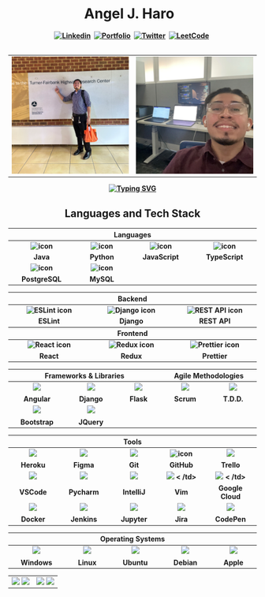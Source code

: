 <!-- START -->
<h1 align="center"><b> Angel J. Haro 
<img src="https://docs.google.com/uc?export=download&id=1JqFc6WL-cTtJBQgW9tusQAZhQ3H9hGae" alt="" height="25" >
<img src="https://docs.google.com/uc?export=download&id=1HsBpakQVutfOmxBcPbGpKdo_oGEoKJZT" alt="" height="35" >
</h1>
<!-- START  -->
<div align="center">
<a href="https://www.linkedin.com/in/aharoJ/"><img src="https://img.shields.io/badge/LinkedIn-000000?style=for-the-badge&logo=linkedin&logoColor=blue" alt="Linkedin" /></a>&nbsp;
<a href="https://aharoj.io"><img src="https://img.shields.io/badge/Portfolio-%23000000.svg?style=for-the-badge&logo=firefox&logoColor=pink" alt="Portfolio" /></a>&nbsp;
<a href="https://twitter.com/aharoJ"><img src="https://img.shields.io/badge/Twitter-000000?style=for-the-badge&logo=twitter&logoColor=blue" alt="Twitter" /></a>&nbsp;
<a href="https://leetcode.com/aharoJ/"><img src="https://img.shields.io/badge/LeetCode-000000?style=for-the-badge&logo=LeetCode&logoColor=#d16c06" alt="LeetCode" /></a>&nbsp;
</div>  
<br/>

<!-- # ~~~~~~~~~~~~~~~~~~~~~~~~~~~~~     .................................       ~~~~~~~~~~~~~~~~~~~~~~~~~~~~~~ # -->
<!-- START -->
<table>
  <tr>
    <td valign="top" width="50%">
      <img src="z/tfhrc_selfie.png" alt="Image 1 Description" />
    </td>
    <td valign="top" width="50%">
      <img src="z/workflow_selfie.png" alt="Image 2 Description" />
    </td>
  </tr>
</table>


<!-- # ~~~~~~~~~~~~~~~~~~~~~~~~~~~~~     .................................       ~~~~~~~~~~~~~~~~~~~~~~~~~~~~~~ # -->

<p align="center">
  <a href="https://git.io/typing-svg">
    <img src="https://readme-typing-svg.demolab.com?font=Fira+Code&weight=100&size=16&duration=4000&pause=1000&random=false&width=440&height=56&lines=Angel+J.+Haro%3A+Dedicated+Software+Engineer.;Backend%3A+Java%2C+Python%2C++C%2B%2B;Frontend%3A+JavaScript%2C+TypeScript%2C+HTML%26CSS;Frameworks%3A+Spring+Boot%2C+Django%2C+ReactJs;Check+out+my+portfolio+at+aharoj.io" alt="Typing SVG" />
  </a>
</p>




<h2 align="center"> <a> Languages and Tech Stack </a> </h2>
<div align="center">
<!-- # ~~~~~~~~~~~~~~~~~~~~~~~~~~~~~     .................................       ~~~~~~~~~~~~~~~~~~~~~~~~~~~~~~ # -->
<table>
  <thead>
    <tr>
      <th colspan="4">Languages</th>
    </tr>
  </thead>
  <tbody>
    <tr>
      <td align="center" width="300">  
        <img src="https://techstack-generator.vercel.app/java-icon.svg" alt="icon" width="65" height="65" />
      </td>
      <td align="center" width="300">  
        <img src="https://techstack-generator.vercel.app/python-icon.svg" alt="icon" width="65" height="65" /> 
      </td>
      <td align="center" width="300">  
        <img src="https://techstack-generator.vercel.app/js-icon.svg" alt="icon" width="65" height="65" /> 
      </td>
      <td align="center" width="300"> 
        <img src="https://techstack-generator.vercel.app/ts-icon.svg" alt="icon" width="65" height="65" /> 
      </td>
    </tr>
    <tr> 
      <td align="center" width="300">Java</td>
      <td align="center" width="300">Python</td>
      <td align="center" width="300">JavaScript</td>
      <td align="center" width="300">TypeScript</td>
    </tr>
    <tr>
      <td align="center" width="300"> 
        <img src="https://techstack-generator.vercel.app/cpp-icon.svg" alt="icon" width="65" height="65" />
      </td>
      <td align="center" width="300"> 
        <img src="https://techstack-generator.vercel.app/swift-icon.svg" alt="icon" width="65" height="65" />
    </tr>
    <tr> 
      <td align="center" width="300">PostgreSQL</td>
      <td align="center" width="300">MySQL</td>
    </tr>
  </tbody>
</table>
<!-- # ~~~~~~~~~~~~~~~~~~~~~~~~~~~~~     .................................       ~~~~~~~~~~~~~~~~~~~~~~~~~~~~~~ # -->



<!-- # ~~~~~~~~~~~~~~~~~~~~~~~~~~~~~     .................................       ~~~~~~~~~~~~~~~~~~~~~~~~~~~~~~ # -->
<table>
  <thead>
    <tr>
      <th colspan="3">Backend</th>
    </tr>
  </thead>
  <tbody>
    <tr>
      <td align="center" width="333">  
        <img src="https://techstack-generator.vercel.app/eslint-icon.svg" alt="ESLint icon" width="65" height="65" />
      </td>
      <td align="center" width="333">  
        <img src="https://techstack-generator.vercel.app/django-icon.svg" alt="Django icon" width="65" height="65" /> 
      </td>
      <td align="center" width="333">  
        <img src="https://techstack-generator.vercel.app/restapi-icon.svg" alt="REST API icon" width="65" height="65" /> 
      </td>
    </tr>
    <tr>
      <td align="center" width="333">ESLint</td>
      <td align="center" width="333">Django</td>
      <td align="center" width="333">REST API</td>
    </tr>
  </tbody>

  <thead>
    <tr>
      <th colspan="3">Frontend</th>
    </tr>
  </thead>
  <tbody>
    <tr>
      <td align="center" width="333">  
        <img src="https://techstack-generator.vercel.app/react-icon.svg" alt="React icon" width="65" height="65" />
      </td>
      <td align="center" width="333">  
        <img src="https://techstack-generator.vercel.app/redux-icon.svg" alt="Redux icon" width="65" height="65" /> 
      </td>
      <td align="center" width="333">  
        <img src="https://techstack-generator.vercel.app/prettier-icon.svg" alt="Prettier icon" width="65" height="65" /> 
      </td>
    </tr>
    <tr>
      <td align="center" width="333">React</td>
      <td align="center" width="333">Redux</td>
      <td align="center" width="333">Prettier</td>
    </tr>
  </tbody>
</table>
<!-- # ~~~~~~~~~~~~~~~~~~~~~~~~~~~~~     .................................       ~~~~~~~~~~~~~~~~~~~~~~~~~~~~~~ # -->



  <table>
    <thead>
      <tr>
        <th colspan="3">Frameworks & Libraries </th>
        <th colspan="3">Agile Methodologies</th>
      </tr>
    </thead>
    <tr>
      <td align="center" width=300> 
        <img height=60 src="https://cdn.jsdelivr.net/gh/devicons/devicon/icons/angularjs/angularjs-original.svg"/> 
      </td>
      <td align="center" width=300> 
        <img height=60 src="https://cdn.jsdelivr.net/npm/devicon-2.2@2.2.0/icons/django/django-original.svg"/> 
      </td>
      <td align="center" width=300> 
        <img height=60 src="https://cdn.jsdelivr.net/gh/devicons/devicon/icons/flask/flask-original.svg"/> 
      </td>
      <td align="center" width=300>
        <img width=60 src="https://user-images.githubusercontent.com/27622683/192119071-da8aff75-02b1-4c6d-8232-507b9454cd49.png"/>
      </td>
      <td align="center" width=300>
        <img width=60 src="https://user-images.githubusercontent.com/27622683/192119394-0284fdfc-3ad2-460c-8b57-5ed13a2cbfc0.png"/>
      </td>
      <tr align="center"> 
        <td align="center" width=300>Angular</td>
        <td align="center" width=300>Django</td>
        <td align="center" width=300>Flask</td>
        <td align="center" width=300>Scrum</td>
        <td align="center" width=300>T.D.D.</td>
      </tr>
      <tr>
      <td align="center" width=300> 
        <img height=60 src="https://cdn.jsdelivr.net/gh/devicons/devicon/icons/bootstrap/bootstrap-original.svg"/> 
      </td>
      <td align="center" width=300> 
        <img height=60 src="https://cdn.jsdelivr.net/gh/devicons/devicon/icons/jquery/jquery-original.svg"/> 
      </td>
      <tr align="center"> 
        <td align="center" width=300>Bootstrap</td>
        <td align="center" width=300>JQuery</td>
      </tr>
    </tr>
  </table>
  <table>
    <thead>
    <tr>
      <th colspan="7">Tools</th>
    </tr>
    </thead>
    <tr>
      <td align="center" width=300> 
        <img height=60 src="https://cdn.jsdelivr.net/gh/devicons/devicon/icons/heroku/heroku-original.svg"/> 
      </td>
      <td align="center" width=300> 
        <img height=60 src="https://cdn.jsdelivr.net/gh/devicons/devicon/icons/figma/figma-original.svg"/> 
      </td>
      <td align="center" width=300> 
        <img height=60 src="https://cdn.jsdelivr.net/gh/devicons/devicon/icons/git/git-original.svg"/> 
      </td>
      <td align="center" width=300> 
        <img src="https://techstack-generator.vercel.app/github-icon.svg" alt="icon" width="65" height="65" /> 
      </td>
      <td align="center" width=300> 
        <img height=60 src="https://cdn.jsdelivr.net/npm/devicon-2.2@2.2.0/icons/trello/trello-plain.svg"/> 
      </td>
    </tr>
    <tr> 
      <td align="center" width=300>Heroku</td>
      <td align="center" width=300>Figma</td>
      <td align="center" width=300>Git</td>
      <td align="center" width=300>GitHub</td>
      <td align="center" width=300>Trello</td>
    </tr>
    <tr>
      <td align="center" width=300> 
        <img height=60 src="https://cdn.jsdelivr.net/gh/devicons/devicon/icons/vscode/vscode-original.svg"/> 
      </td>
      <td align="center" width=300> 
        <img height=60 src="https://cdn.jsdelivr.net/gh/devicons/devicon/icons/pycharm/pycharm-original.svg"/> 
      </td>
      <td align="center" width=300> 
        <img height=60 src="https://cdn.jsdelivr.net/gh/devicons/devicon/icons/intellij/intellij-original.svg"/> 
      </td>
      <td align="center" width=300> 
        <img height=60 src="https://cdn.jsdelivr.net/gh/devicons/devicon/icons/vim/vim-original.svg"/> <
      /td> 
      <td align="center" width=300> 
        <img height=60 src="https://cdn.jsdelivr.net/gh/devicons/devicon/icons/googlecloud/googlecloud-original.svg"/> <
      /td> 
    </tr>
    <tr> 
      <td align="center" width=300>VSCode</td>
      <td align="center" width=300>Pycharm</td>
      <td align="center" width=300>IntelliJ</td>
      <td align="center" width=300>Vim</td>
      <td align="center" width=300>Google Cloud</td>
    </tr>
    <tr>
      <td align="center" width=300> 
        <img height=60 src="https://cdn.jsdelivr.net/gh/devicons/devicon/icons/docker/docker-original.svg"/> 
      </td>
      <td align="center" width=300> 
        <img height=60 src="https://cdn.jsdelivr.net/gh/devicons/devicon/icons/jenkins/jenkins-line.svg"/> 
      </td>
      <td align="center" width=300> 
        <img height=60 src="https://cdn.jsdelivr.net/gh/devicons/devicon/icons/jupyter/jupyter-original.svg"/> 
      </td>
      <td align="center" width=300> 
        <img height=60 src="https://cdn.jsdelivr.net/gh/devicons/devicon/icons/jira/jira-original.svg"/> 
      </td>
      <td align="center" width=300> 
        <img height=60 src="https://cdn.jsdelivr.net/gh/devicons/devicon/icons/codepen/codepen-plain.svg"/> 
      </td>
    </tr>
    <tr> 
      <td align="center" width=300>Docker</td>
      <td align="center" width=300>Jenkins</td>
      <td align="center" width=300>Jupyter</td>
      <td align="center" width=300>Jira</td>
      <td align="center" width=300>CodePen</td>
    </tr>
  </table>
  <table>
    <thead>
      <tr>
        <th colspan="7">Operating Systems</th>
      </tr>
    </thead>
    <tr>
      <td align="center" width=300>
        <img height=60 src="https://cdn.jsdelivr.net/gh/devicons/devicon/icons/windows8/windows8-original.svg"/> 
      </td>
      <td align="center" width=300> 
        <img height=60 src="https://cdn.jsdelivr.net/gh/devicons/devicon/icons/linux/linux-original.svg"/> 
      </td>
      <td align="center" width=300> 
        <img height=60 src="https://cdn.jsdelivr.net/gh/devicons/devicon/icons/ubuntu/ubuntu-plain.svg"/> 
      </td>
      <td align="center" width=300> 
        <img height=60 src="https://cdn.jsdelivr.net/gh/devicons/devicon/icons/debian/debian-plain.svg"/> 
      </td>
      <td align="center" width=300>  
            <img src="https://cdn.jsdelivr.net/gh/devicons/devicon/icons/apple/apple-original.svg" />
      </td>
    <tr> 
      <td align="center" width=300>Windows</td>
      <td align="center" width=300>Linux</td>
      <td align="center" width=300>Ubuntu</td>
      <td align="center" width=300>Debian</td>
      <td align="center" width=300>Apple</td>
    </tr>
  </table>
</div>



















<!-- START  -->
<div align="center">
<table><tr><td valign="top" width="50%">
<img src="https://github-readme-stats.vercel.app/api/top-langs/?username=aharoJ&layout=donut&theme=dracula" width="400" />
<img width="400" src="https://github-readme-activity-graph.vercel.app/graph?username=aharoJ&theme=rogue"/>
<!-- MID -->
</td><td valign="top" width="50%">
<img width="400" src="https://github-readme-stats.vercel.app/api?username=aharoJ&show_icons=true&theme=dracula" />
<img width="400" src="https://github-readme-streak-stats.herokuapp.com/?user=aharoJ&theme=dracula" />
</div>
<!-- END  -->